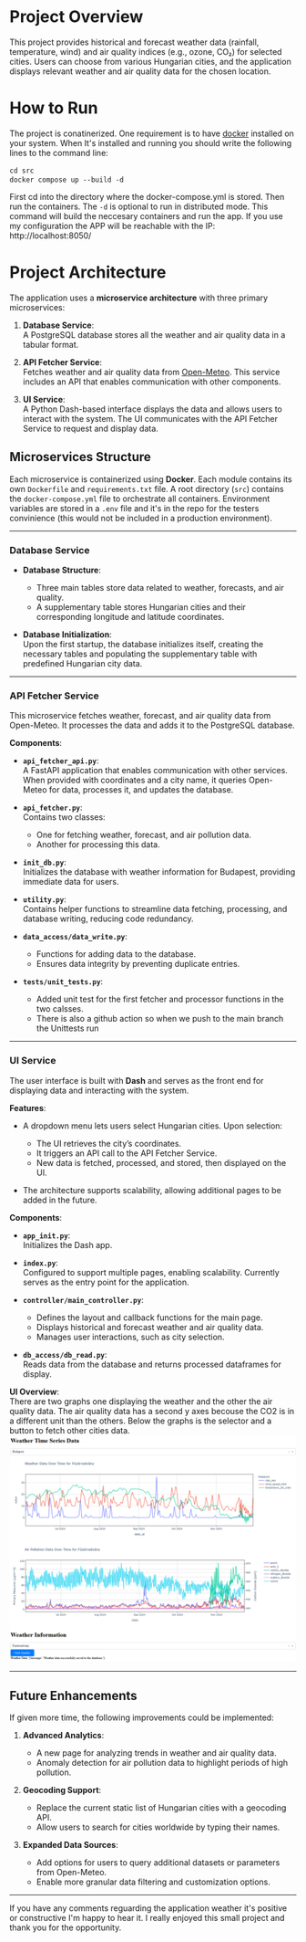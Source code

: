 # Project Overview

This project provides historical and forecast weather data (rainfall, temperature, wind) and air quality indices (e.g., ozone, CO₂) for selected cities. Users can choose from various Hungarian cities, and the application displays relevant weather and air quality data for the chosen location. 

# How to Run
The project is conatinerized. One requirement is to have [docker](https://www.docker.com/products/docker-desktop/) installed on your system. When It's installed and running you should write the following lines to the command line:
```
cd src
docker compose up --build -d
```
First cd into the directory where the docker-compose.yml is stored. Then run the containers. The `-d` is optional to run in distributed mode. This command will build the neccesary containers and run the app.
If you use my configuration the APP will be reachable with the IP: http://localhost:8050/

# Project Architecture

The application uses a **microservice architecture** with three primary microservices:

1. **Database Service**:  
   A PostgreSQL database stores all the weather and air quality data in a tabular format.
2. **API Fetcher Service**:  
   Fetches weather and air quality data from [Open-Meteo](https://open-meteo.com/en/docs). This service includes an API that enables communication with other components.

3. **UI Service**:  
   A Python Dash-based interface displays the data and allows users to interact with the system. The UI communicates with the API Fetcher Service to request and display data.

## Microservices Structure

Each microservice is containerized using **Docker**. Each module contains its own `Dockerfile` and `requirements.txt` file. A root directory (`src`) contains the `docker-compose.yml` file to orchestrate all containers. Environment variables are stored in a `.env` file and it's in the repo for the testers convinience (this would not be included in a production environment).

---

### Database Service

- **Database Structure**:  
   - Three main tables store data related to weather, forecasts, and air quality.  
   - A supplementary table stores Hungarian cities and their corresponding longitude and latitude coordinates.  

- **Database Initialization**:  
   Upon the first startup, the database initializes itself, creating the necessary tables and populating the supplementary table with predefined Hungarian city data.

---

### API Fetcher Service

This microservice fetches weather, forecast, and air quality data from Open-Meteo. It processes the data and adds it to the PostgreSQL database.

**Components**:
- **`api_fetcher_api.py`**:  
   A FastAPI application that enables communication with other services. When provided with coordinates and a city name, it queries Open-Meteo for data, processes it, and updates the database.

- **`api_fetcher.py`**:  
   Contains two classes:
   - One for fetching weather, forecast, and air pollution data.
   - Another for processing this data.

- **`init_db.py`**:  
   Initializes the database with weather information for Budapest, providing immediate data for users.

- **`utility.py`**:  
   Contains helper functions to streamline data fetching, processing, and database writing, reducing code redundancy.

- **`data_access/data_write.py`**:  
   - Functions for adding data to the database.  
   - Ensures data integrity by preventing duplicate entries.
- **`tests/unit_tests.py`**:  
   - Added unit test for the first fetcher and processor functions in the two calsses.
   - There is also a github action so when we push to the main branch the Unittests run
---

### UI Service

The user interface is built with **Dash** and serves as the front end for displaying data and interacting with the system.

**Features**:
- A dropdown menu lets users select Hungarian cities. Upon selection:
  - The UI retrieves the city’s coordinates.
  - It triggers an API call to the API Fetcher Service.
  - New data is fetched, processed, and stored, then displayed on the UI.
  
- The architecture supports scalability, allowing additional pages to be added in the future.

**Components**:
- **`app_init.py`**:  
   Initializes the Dash app.

- **`index.py`**:  
   Configured to support multiple pages, enabling scalability. Currently serves as the entry point for the application.

- **`controller/main_controller.py`**:  
   - Defines the layout and callback functions for the main page.  
   - Displays historical and forecast weather and air quality data.  
   - Manages user interactions, such as city selection.

- **`db_access/db_read.py`**:  
   Reads data from the database and returns processed dataframes for display.

**UI Overview**:  
There are two graphs one displaying the weather and the other the air quality data. The air quality data has a second y axes becouse the CO2 is in a different unit than the others. Below the graphs is the selector and a button to fetch other cities data.
![UI component](im/UI.png "UI component")

---

## Future Enhancements

If given more time, the following improvements could be implemented:

1. **Advanced Analytics**:  
   - A new page for analyzing trends in weather and air quality data.  
   - Anomaly detection for air pollution data to highlight periods of high pollution.

2. **Geocoding Support**:  
   - Replace the current static list of Hungarian cities with a geocoding API.  
   - Allow users to search for cities worldwide by typing their names.

3. **Expanded Data Sources**:  
   - Add options for users to query additional datasets or parameters from Open-Meteo.  
   - Enable more granular data filtering and customization options. 

---

If you have any comments reguarding the application weather it's positive or constructive I'm happy to hear it.
I really enjoyed this small project and thank you for the opportunity.